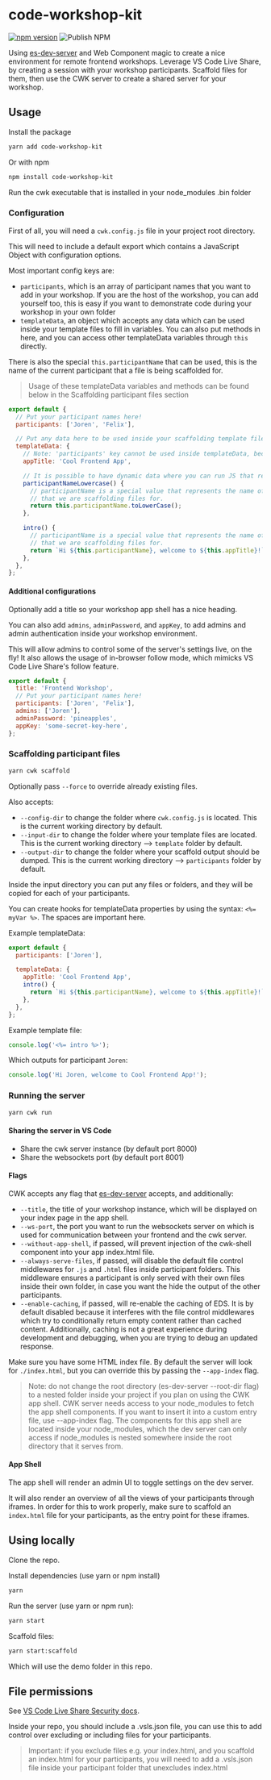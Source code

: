 # code-workshop-kit

[![npm version](https://badge.fury.io/js/code-workshop-kit.svg)](https://badge.fury.io/js/code-workshop-kit)
![Publish NPM](https://github.com/code-workshop-kit/cwk-frontend/workflows/Publish%20NPM/badge.svg)

Using [es-dev-server](https://github.com/open-wc/open-wc/tree/master/packages/es-dev-server) and Web Component magic to create a nice environment for remote frontend workshops.
Leverage VS Code Live Share, by creating a session with your workshop participants. Scaffold files for them, then use the CWK server to create a shared server for your workshop.

## Usage

Install the package

```sh
yarn add code-workshop-kit
```

Or with npm

```sh
npm install code-workshop-kit
```

Run the cwk executable that is installed in your node_modules .bin folder

### Configuration

First of all, you will need a `cwk.config.js` file in your project root directory.

This will need to include a default export which contains a JavaScript Object with configuration options.

Most important config keys are:

- `participants`, which is an array of participant names that you want to add in your workshop. If you are the host of the workshop, you can add yourself too, this is easy if you want to demonstrate code during your workshop in your own folder
- `templateData`, an object which accepts any data which can be used inside your template files to fill in variables. You can also put methods in here, and you can access other templateData variables through `this` directly.

There is also the special `this.participantName` that can be used, this is the name of the current participant that a file is being scaffolded for.

> Usage of these templateData variables and methods can be found below in the Scaffolding participant files section

```js
export default {
  // Put your participant names here!
  participants: ['Joren', 'Felix'],

  // Put any data here to be used inside your scaffolding template files
  templateData: {
    // Note: 'participants' key cannot be used inside templateData, because templateData gets flattened
    appTitle: 'Cool Frontend App',

    // It is possible to have dynamic data where you can run JS that returns a String
    participantNameLowercase() {
      // participantName is a special value that represents the name of the current participant
      // that we are scaffolding files for.
      return this.participantName.toLowerCase();
    },

    intro() {
      // participantName is a special value that represents the name of the current participant
      // that we are scaffolding files for.
      return `Hi ${this.participantName}, welcome to ${this.appTitle}!`;
    },
  },
};
```

#### Additional configurations

Optionally add a title so your workshop app shell has a nice heading.

You can also add `admins`, `adminPassword`, and `appKey`, to add admins and admin authentication inside your workshop environment.

This will allow admins to control some of the server's settings live, on the fly! It also allows the usage of in-browser follow mode, which mimicks VS Code Live Share's follow feature.

```js
export default {
  title: 'Frontend Workshop',
  // Put your participant names here!
  participants: ['Joren', 'Felix'],
  admins: ['Joren'],
  adminPassword: 'pineapples',
  appKey: 'some-secret-key-here',
};
```

### Scaffolding participant files

```sh
yarn cwk scaffold
```

Optionally pass `--force` to override already existing files.

Also accepts:

- `--config-dir` to change the folder where `cwk.config.js` is located. This is the current working directory by default.
- `--input-dir` to change the folder where your template files are located. This is the current working directory --> `template` folder by default.
- `--output-dir` to change the folder where your scaffold output should be dumped. This is the current working directory --> `participants` folder by default.

Inside the input directory you can put any files or folders, and they will be copied for each of your participants.

You can create hooks for templateData properties by using the syntax: `<%= myVar %>`. The spaces are important here.

Example templateData:

```js
export default {
  participants: ['Joren'],

  templateData: {
    appTitle: 'Cool Frontend App',
    intro() {
      return `Hi ${this.participantName}, welcome to ${this.appTitle}!`;
    },
  },
};
```

Example template file:

```js
console.log('<%= intro %>');
```

Which outputs for participant `Joren`:

```js
console.log('Hi Joren, welcome to Cool Frontend App!');
```

### Running the server

```sh
yarn cwk run
```

#### Sharing the server in VS Code

- Share the cwk server instance (by default port 8000)
- Share the websockets port (by default port 8001)

#### Flags

CWK accepts any flag that [es-dev-server](https://github.com/open-wc/open-wc/tree/master/packages/es-dev-server) accepts, and additionally:

- `--title`, the title of your workshop instance, which will be displayed on your index page in the app shell.
- `--ws-port`, the port you want to run the websockets server on which is used for communication between your frontend and the cwk server.
- `--without-app-shell`, if passed, will prevent injection of the cwk-shell component into your app index.html file.
- `--always-serve-files`, if passed, will disable the default file control middlewares for `.js` and `.html` files inside participant folders.
  This middleware ensures a participant is only served with their own files inside their own folder, in case you want the hide the output of the other participants.
- `--enable-caching`, if passed, will re-enable the caching of EDS.
  It is by default disabled because it interferes with the file control middlewares which try to conditionally return empty content rather than cached content.
  Additionally, caching is not a great experience during development and debugging, when you are trying to debug an updated response.

Make sure you have some HTML index file. By default the server will look for `./index.html`, but you can override this by passing the `--app-index` flag.

> Note: do not change the root directory (es-dev-server --root-dir flag) to a nested folder inside your project if you plan on using the CWK app shell.
> CWK server needs access to your node_modules to fetch the app shell components.
> If you want to insert it into a custom entry file, use --app-index flag.
> The components for this app shell are located inside your node_modules, which the dev server can only access if node_modules is nested somewhere inside the root directory that it serves from.

#### App Shell

The app shell will render an admin UI to toggle settings on the dev server.

It will also render an overview of all the views of your participants through iframes.
In order for this to work properly, make sure to scaffold an `index.html` file for your participants, as the entry point for these iframes.

## Using locally

Clone the repo.

Install dependencies (use yarn or npm install)

```sh
yarn
```

Run the server (use yarn or npm run):

```sh
yarn start
```

Scaffold files:

```sh
yarn start:scaffold
```

Which will use the demo folder in this repo.

## File permissions

See [VS Code Live Share Security docs](https://docs.microsoft.com/en-us/visualstudio/liveshare/reference/security).

Inside your repo, you should include a .vsls.json file, you can use this to add control over excluding or including files for your participants.

> Important: if you exclude files e.g. your index.html, and you scaffold an index.html for your participants, you will need to add a .vsls.json file inside your participant folder that unexcludes index.html
